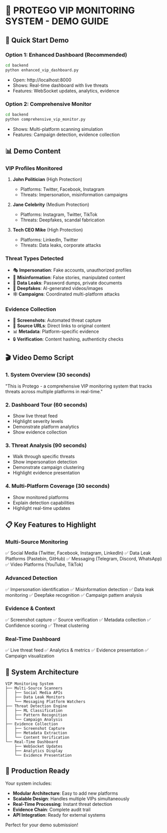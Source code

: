 # 🎯 PROTEGO VIP MONITORING SYSTEM - DEMO GUIDE

## 🚀 Quick Start Demo

### **Option 1: Enhanced Dashboard (Recommended)**
```bash
cd backend
python enhanced_vip_dashboard.py
```
- Open: http://localhost:8000
- Shows: Real-time dashboard with live threats
- Features: WebSocket updates, analytics, evidence

### **Option 2: Comprehensive Monitor**
```bash
cd backend
python comprehensive_vip_monitor.py
```
- Shows: Multi-platform scanning simulation
- Features: Campaign detection, evidence collection

## 📊 Demo Content

### **VIP Profiles Monitored**
1. **John Politician** (High Protection)
   - Platforms: Twitter, Facebook, Instagram
   - Threats: Impersonation, misinformation campaigns

2. **Jane Celebrity** (Medium Protection)  
   - Platforms: Instagram, Twitter, TikTok
   - Threats: Deepfakes, scandal fabrication

3. **Tech CEO Mike** (High Protection)
   - Platforms: LinkedIn, Twitter
   - Threats: Data leaks, corporate attacks

### **Threat Types Detected**
- 🎭 **Impersonation**: Fake accounts, unauthorized profiles
- 📰 **Misinformation**: False stories, manipulated content
- 💾 **Data Leaks**: Password dumps, private documents
- 🤖 **Deepfakes**: AI-generated videos/images
- 🕸️ **Campaigns**: Coordinated multi-platform attacks

### **Evidence Collection**
- 📸 **Screenshots**: Automated threat capture
- 🔗 **Source URLs**: Direct links to original content
- 📊 **Metadata**: Platform-specific evidence
- 🔒 **Verification**: Content hashing, authenticity checks

## 🎬 Video Demo Script

### **1. System Overview (30 seconds)**
"This is Protego - a comprehensive VIP monitoring system that tracks threats across multiple platforms in real-time."

### **2. Dashboard Tour (60 seconds)**
- Show live threat feed
- Highlight severity levels
- Demonstrate platform analytics
- Show evidence collection

### **3. Threat Analysis (90 seconds)**
- Walk through specific threats
- Show impersonation detection
- Demonstrate campaign clustering
- Highlight evidence presentation

### **4. Multi-Platform Coverage (30 seconds)**
- Show monitored platforms
- Explain detection capabilities
- Highlight real-time updates

## 📋 Key Features to Highlight

### **Multi-Source Monitoring**
✅ Social Media (Twitter, Facebook, Instagram, LinkedIn)
✅ Data Leak Platforms (Pastebin, GitHub)
✅ Messaging (Telegram, Discord, WhatsApp)
✅ Video Platforms (YouTube, TikTok)

### **Advanced Detection**
✅ Impersonation identification
✅ Misinformation detection
✅ Data leak monitoring
✅ Deepfake recognition
✅ Campaign pattern analysis

### **Evidence & Context**
✅ Screenshot capture
✅ Source verification
✅ Metadata collection
✅ Confidence scoring
✅ Threat clustering

### **Real-Time Dashboard**
✅ Live threat feed
✅ Analytics & metrics
✅ Evidence presentation
✅ Campaign visualization

## 🎯 System Architecture

```
VIP Monitoring System
├── Multi-Source Scanners
│   ├── Social Media APIs
│   ├── Data Leak Monitors
│   └── Messaging Platform Watchers
├── Threat Detection Engine
│   ├── ML Classification
│   ├── Pattern Recognition
│   └── Campaign Analysis
├── Evidence Collection
│   ├── Screenshot Capture
│   ├── Metadata Extraction
│   └── Content Verification
└── Real-Time Dashboard
    ├── WebSocket Updates
    ├── Analytics Display
    └── Evidence Presentation
```

## 🚀 Production Ready

Your system includes:
- **Modular Architecture**: Easy to add new platforms
- **Scalable Design**: Handles multiple VIPs simultaneously  
- **Real-Time Processing**: Instant threat detection
- **Evidence Chain**: Complete audit trail
- **API Integration**: Ready for external systems

Perfect for your demo submission!
